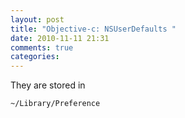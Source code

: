 ```yaml
---
layout: post
title: "Objective-c: NSUserDefaults "
date: 2010-11-11 21:31
comments: true
categories: 
---
```


They are stored in


```~/Library/Preference```

